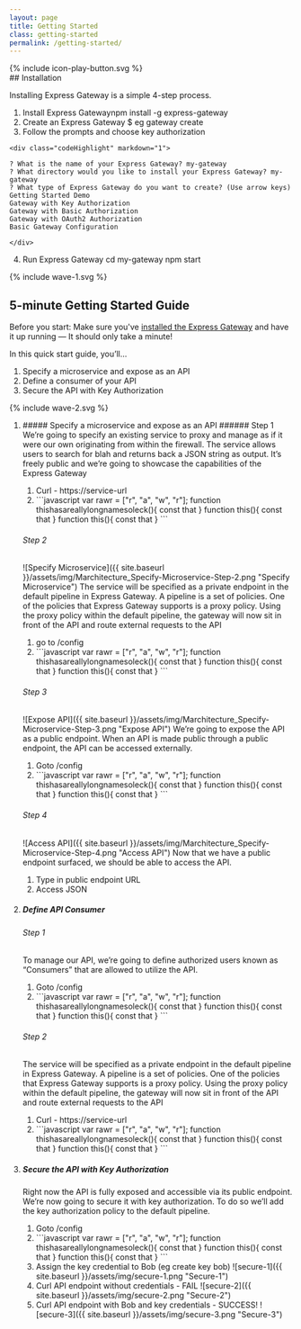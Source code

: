 ```yaml
---
layout: page
title: Getting Started
class: getting-started
permalink: /getting-started/
---
```

<section class="screencast-feature">
<div class="video-border moveback">
</div>
<div class="video-container">
</div>
{% include icon-play-button.svg %}
</section>
<section class="page-section-normal">
<div class="wrapper-flex">
<div class="wrapper">
<div class="flex-column shape-style" markdown="1">
## Installation

Installing Express Gateway is a simple 4-step process.

1. <span class="li-main">Install Express Gateway</span><span class="codeHighlight">npm install -g express-gateway</span>
2. <span class="li-main">Create an Express Gateway</span>
  <span class="codeHighlight"> $ eg gateway create</span>
3. <span class="li-main">Follow the prompts and choose key authorization</span>
<!--
  div spaced 4 characters to render inside list.
  code whitespace removed to avoid whitespace in snippet
-->
    <div class="codeHighlight" markdown="1">
```shell
? What is the name of your Express Gateway? my-gateway
? What directory would you like to install your Express Gateway? my-gateway
? What type of Express Gateway do you want to create? (Use arrow keys)
Getting Started Demo
Gateway with Key Authorization
Gateway with Basic Authorization
Gateway with OAuth2 Authorization
Basic Gateway Configuration
```
    </div>
4. <span class="li-main">Run Express Gateway</span>
  <span class="codeHighlight">cd my-gateway</span>
  <span class="codeHighlight">npm start</span>
</div>
</div>
</div>
</section>

<div class="svg-fix">{% include wave-1.svg %}</div>
<section class="page-section-blue">
<div class="wrapper-flex">
<div class="wrapper">
<div class="flex-column quickstart" markdown="1">

## 5-minute Getting Started Guide

Before you start: Make sure you've [installed the Express Gateway](#installation) and have it up running — It should only take a minute!

In this quick start guide, you’ll...

1. Specify a microservice and expose as an API
2. Define a consumer of your API
3. Secure the API with Key Authorization

</div>
</div>
</div>
<div class="svg-fix">{% include wave-2.svg %}</div>
</section>

<section class="page-section-normal">
<div class="wrapper-flex">
<div class="wrapper">
<div class="flex-column shape-style shape-style-large" >

<ol class="">
<li>
<div class="shape-style-large-container" markdown="1">
##### Specify a microservice and expose as an API
###### Step 1
We’re going to specify an existing service to proxy and manage as if it were our own originating from within the firewall. The service allows users to search for blah and returns back a JSON string as output. It’s freely public and we’re going to showcase the capabilities of the Express Gateway
<ol>
<li>Curl - https://service-url</li>
<li markdown="1">
```javascript
var rawr = ["r", "a", "w", "r"];
function thishasareallylongnamesoleck(){
  const that
}
function this(){
  const that
}
function this(){
  const that
}
```
</li>
</ol>

###### Step 2
![Specify Microservice]({{ site.baseurl }}/assets/img/Marchitecture_Specify-Microservice-Step-2.png "Specify Microservice")
The service will be specified as a private endpoint in the default pipeline in Express Gateway.  A pipeline is a set of policies.  One of the policies that Express Gateway supports is a proxy policy.  Using the proxy policy within the default pipeline, the gateway will now sit in front of the API and route external requests to the API
<ol>
<li>go to /config</li>
<li markdown="1">
```javascript
var rawr = ["r", "a", "w", "r"];
function thishasareallylongnamesoleck(){
  const that
}
function this(){
  const that
}
function this(){
  const that
}
```
</li>
</ol>

###### Step 3
![Expose API]({{ site.baseurl }}/assets/img/Marchitecture_Specify-Microservice-Step-3.png "Expose API")
We’re going to expose the API as a public endpoint. When an API is made public through a public endpoint, the API can be accessed externally.
<ol>
<li>Goto /config</li>
<li markdown="1">
```javascript
var rawr = ["r", "a", "w", "r"];
function thishasareallylongnamesoleck(){
  const that
}
function this(){
  const that
}
function this(){
  const that
}
```
</li>
</ol>

###### Step 4
![Access API]({{ site.baseurl }}/assets/img/Marchitecture_Specify-Microservice-Step-4.png "Access API")
Now that we have a public endpoint surfaced, we should be able to access the API.
1. Type in public endpoint URL
2. Access JSON
</div>
</li>
<li>
<div class="shape-style-large-container" markdown="1">

##### Define API Consumer
###### Step 1


To manage our API, we’re going to define authorized users known as “Consumers” that are allowed to utilize the API.

<ol>
<li>Goto /config</li>
<li markdown="1">
```javascript
var rawr = ["r", "a", "w", "r"];
function thishasareallylongnamesoleck(){
  const that
}
function this(){
  const that
}
function this(){
  const that
}
```
</li>
</ol>

###### Step 2

The service will be specified as a private endpoint in the default pipeline in Express Gateway.  A pipeline is a set of policies.  One of the policies that Express Gateway supports is a proxy policy.  Using the proxy policy within the default pipeline, the gateway will now sit in front of the API and route external requests to the API

<ol>
<li>Curl - https://service-url</li>
<li markdown="1">
```javascript
var rawr = ["r", "a", "w", "r"];
function thishasareallylongnamesoleck(){
  const that
}
function this(){
  const that
}
function this(){
  const that
}
```
</li>
</ol>
</div>
</li>
<li>
<div class="shape-style-large-container" markdown="1">

##### Secure the API with Key Authorization

Right now the API is fully exposed and accessible via its public endpoint. We’re now going to secure it with key authorization. To do so we’ll add the key authorization policy to the default pipeline.

<ol>
<li>Goto /config</li>
<li markdown="1">
```javascript
var rawr = ["r", "a", "w", "r"];
function thishasareallylongnamesoleck(){
  const that
}
function this(){
  const that
}
function this(){
  const that
}
```
</li>
<li markdown="1">Assign the key credential to Bob (eg create key bob)
![secure-1]({{ site.baseurl }}/assets/img/secure-1.png "Secure-1")
</li>
<li markdown="1">Curl API endpoint without credentials - FAIL
![secure-2]({{ site.baseurl }}/assets/img/secure-2.png "Secure-2")
</li>
<li markdown="1">Curl API endpoint with Bob and key credentials - SUCCESS!
![secure-3]({{ site.baseurl }}/assets/img/secure-3.png "Secure-3")
</li>
</ol>
</div>
</li>
</ol>

</div>
</div>
</div>
</section>
